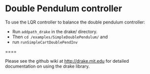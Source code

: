 # Double Pendulum controller

To use the LQR controller to balance the double pendulum controller:
- Run `addpath_drake` in the drake/ directory.
- Then `cd /examples/SimpleDoublePendulum/` and
- run `runSimpleCartDoublePendInv`

====

Please see the github wiki at http://drake.mit.edu for detailed documentation on using the drake library.

